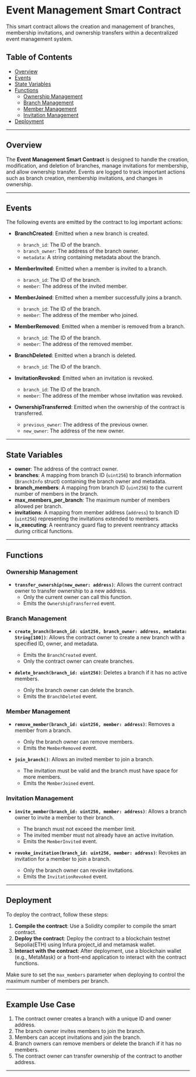 # Event Management Smart Contract

This smart contract allows the creation and management of branches, membership invitations, and ownership transfers within a decentralized event management system.

## Table of Contents
- [Overview](#overview)
- [Events](#events)
- [State Variables](#state-variables)
- [Functions](#functions)
  - [Ownership Management](#ownership-management)
  - [Branch Management](#branch-management)
  - [Member Management](#member-management)
  - [Invitation Management](#invitation-management)
- [Deployment](#deployment)

---

## Overview

The **Event Management Smart Contract** is designed to handle the creation, modification, and deletion of branches, manage invitations for membership, and allow ownership transfer. Events are logged to track important actions such as branch creation, membership invitations, and changes in ownership.

---

## Events

The following events are emitted by the contract to log important actions:

- **BranchCreated**: Emitted when a new branch is created.
  - `branch_id`: The ID of the branch.
  - `branch_owner`: The address of the branch owner.
  - `metadata`: A string containing metadata about the branch.

- **MemberInvited**: Emitted when a member is invited to a branch.
  - `branch_id`: The ID of the branch.
  - `member`: The address of the invited member.

- **MemberJoined**: Emitted when a member successfully joins a branch.
  - `branch_id`: The ID of the branch.
  - `member`: The address of the member who joined.

- **MemberRemoved**: Emitted when a member is removed from a branch.
  - `branch_id`: The ID of the branch.
  - `member`: The address of the removed member.

- **BranchDeleted**: Emitted when a branch is deleted.
  - `branch_id`: The ID of the branch.

- **InvitationRevoked**: Emitted when an invitation is revoked.
  - `branch_id`: The ID of the branch.
  - `member`: The address of the member whose invitation was revoked.

- **OwnershipTransferred**: Emitted when the ownership of the contract is transferred.
  - `previous_owner`: The address of the previous owner.
  - `new_owner`: The address of the new owner.

---

## State Variables

- **owner**: The address of the contract owner.
- **branches**: A mapping from branch ID (`uint256`) to branch information (`BranchInfo` struct) containing the branch owner and metadata.
- **branch_members**: A mapping from branch ID (`uint256`) to the current number of members in the branch.
- **max_members_per_branch**: The maximum number of members allowed per branch.
- **invitations**: A mapping from member address (`address`) to branch ID (`uint256`) representing the invitations extended to members.
- **is_executing**: A reentrancy guard flag to prevent reentrancy attacks during critical functions.

---

## Functions

### Ownership Management

- **`transfer_ownership(new_owner: address)`**: Allows the current contract owner to transfer ownership to a new address.
  - Only the current owner can call this function.
  - Emits the `OwnershipTransferred` event.

### Branch Management

- **`create_branch(branch_id: uint256, branch_owner: address, metadata: String[100])`**: Allows the contract owner to create a new branch with a specified ID, owner, and metadata.
  - Emits the `BranchCreated` event.
  - Only the contract owner can create branches.

- **`delete_branch(branch_id: uint256)`**: Deletes a branch if it has no active members.
  - Only the branch owner can delete the branch.
  - Emits the `BranchDeleted` event.

### Member Management

- **`remove_member(branch_id: uint256, member: address)`**: Removes a member from a branch.
  - Only the branch owner can remove members.
  - Emits the `MemberRemoved` event.

- **`join_branch()`**: Allows an invited member to join a branch.
  - The invitation must be valid and the branch must have space for more members.
  - Emits the `MemberJoined` event.

### Invitation Management

- **`invite_member(branch_id: uint256, member: address)`**: Allows a branch owner to invite a member to their branch.
  - The branch must not exceed the member limit.
  - The invited member must not already have an active invitation.
  - Emits the `MemberInvited` event.

- **`revoke_invitation(branch_id: uint256, member: address)`**: Revokes an invitation for a member to join a branch.
  - Only the branch owner can revoke invitations.
  - Emits the `InvitationRevoked` event.

---

## Deployment

To deploy the contract, follow these steps:

1. **Compile the contract**: Use a Solidity compiler to compile the smart contract.
2. **Deploy the contract**: Deploy the contract to a blockchain testnet Sepolia(ETH) using Infura project_id and metamask wallet.
3. **Interact with the contract**: After deployment, use a blockchain wallet (e.g., MetaMask) or a front-end application to interact with the contract functions.

Make sure to set the `max_members` parameter when deploying to control the maximum number of members per branch.

---

## Example Use Case

1. The contract owner creates a branch with a unique ID and owner address.
2. The branch owner invites members to join the branch.
3. Members can accept invitations and join the branch.
4. Branch owners can remove members or delete the branch if it has no members.
5. The contract owner can transfer ownership of the contract to another address.

---

